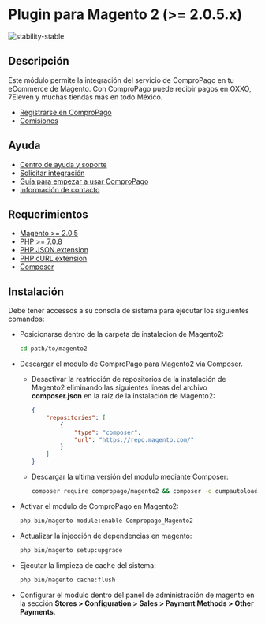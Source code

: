 # Plugin para Magento 2 (>= 2.0.5.x)

![stability-stable](https://img.shields.io/badge/stability-stable-green.svg)

## Descripción

Este módulo permite la integración del servicio de ComproPago en tu eCommerce de Magento.
Con ComproPago puede recibir pagos en OXXO, 7Eleven y muchas tiendas más en todo México.

- [Registrarse en ComproPago](https://compropago.com/)
- [Comisiones](https://www.compropago.com/comisiones/)

## Ayuda

- [Centro de ayuda y soporte](https://compropago.com/ayuda-y-soporte)
- [Solicitar integración](https://compropago.com/integracion)
- [Guía para empezar a usar ComproPago](https://compropago.com/ayuda-y-soporte/como-comenzar-a-usar-compropago)
- [Información de contacto](https://compropago.com/contacto)

## Requerimientos

- [Magento >= 2.0.5](https://magento.com/)
- [PHP >= 7.0.8](http://www.php.net/)
- [PHP JSON extension](http://php.net/manual/en/book.json.php)
- [PHP cURL extension](http://php.net/manual/en/book.curl.php)
- [Composer](https://getcomposer.org)

## Instalación

Debe tener accessos a su consola de sistema para ejecutar los siguientes comandos:

- Posicionarse dentro de la carpeta de instalacion de Magento2:

  ```bash
  cd path/to/magento2
  ```

- Descargar el modulo de ComproPago para Magento2 via Composer.

  - Desactivar la restricción de repositorios de la instalación de Magento2
    eliminando las siguientes lineas del archivo **composer.json** en la raiz
    de la instalación de Magento2:
    ```json
    {
        "repositories": [
            {
                "type": "composer",
                "url": "https://repo.magento.com/"
            }
        ]
    }
    ```

  - Descargar la ultima versión del modulo mediante Composer:
    ```bash
    composer require compropago/magento2 && composer -o dumpautoload
    ```

- Activar el modulo de ComproPago en Magento2:

  ```bash
  php bin/magento module:enable Compropago_Magento2
  ```

- Actualizar la injección de dependencias en magento:

  ```bash
  php bin/magento setup:upgrade
  ```

- Ejecutar la limpieza de cache del sistema:

  ```bash
  php bin/magento cache:flush
  ```

- Configurar el modulo dentro del panel de administración de magento en la
  sección **Stores > Configuration > Sales > Payment Methods > Other Payments**.
